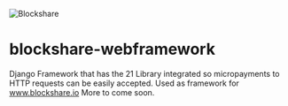 ![Blockshare](https://machine-payable.herokuapp.com/static/img/logo-small.ico)

# blockshare-webframework
Django Framework that has the 21 Library integrated so micropayments to HTTP requests can be easily accepted. Used as framework for www.blockshare.io
More to come soon.
